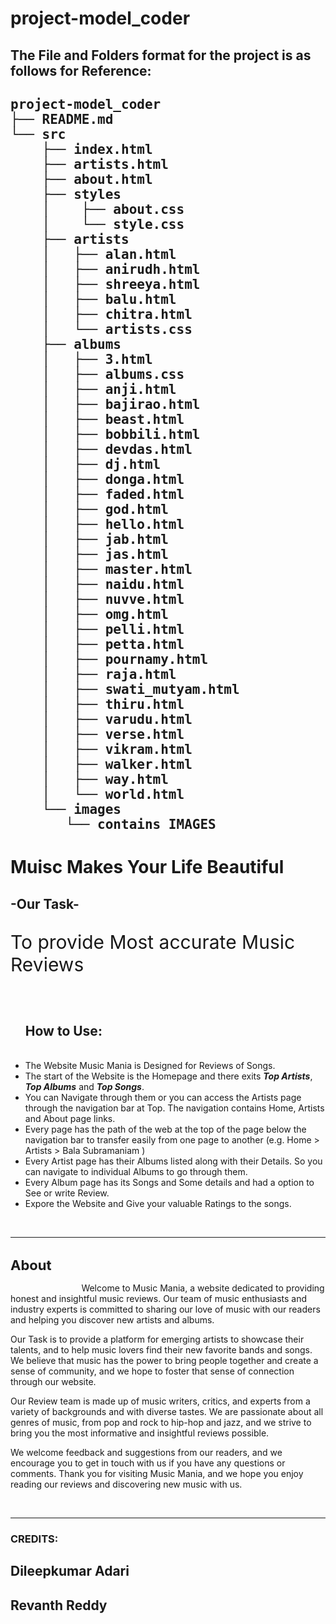 # project-model_coder
<h2>The File and Folders format for the project is as follows for Reference:<h2>
<pre>
project-model_coder
├── README.md
└── src
    ├── index.html
    ├── artists.html
    ├── about.html
    ├── styles
    │    ├── about.css
    │    └── style.css 
    ├── artists
    │   ├── alan.html
    │   ├── anirudh.html
    │   ├── shreeya.html
    │   ├── balu.html
    │   ├── chitra.html
    │   └── artists.css
    ├── albums
    │   ├── 3.html
    │   ├── albums.css
    │   ├── anji.html
    │   ├── bajirao.html
    │   ├── beast.html
    │   ├── bobbili.html
    │   ├── devdas.html
    │   ├── dj.html
    │   ├── donga.html
    │   ├── faded.html
    │   ├── god.html
    │   ├── hello.html
    │   ├── jab.html
    │   ├── jas.html
    │   ├── master.html
    │   ├── naidu.html
    │   ├── nuvve.html
    │   ├── omg.html
    │   ├── pelli.html
    │   ├── petta.html
    │   ├── pournamy.html
    │   ├── raja.html
    │   ├── swati_mutyam.html
    │   ├── thiru.html
    │   ├── varudu.html
    │   ├── verse.html
    │   ├── vikram.html
    │   ├── walker.html
    │   ├── way.html
    │   └── world.html
    └── images
       └── contains IMAGES
</pre>
<h1>Muisc Makes Your Life Beautiful</h1>    
<h2>-Our Task-</h2>
<p style="font-size: 30px;">To provide Most accurate Music Reviews</p>
<br>
    <ul>
        <h2>How to Use:</h2>
        <br> 
        <li>The Website Music Mania is Designed for Reviews of Songs.</li>
        <li>The start of the Website is the Homepage and there exits <b><i>Top Artists</i></b>, <b><i>Top Albums</i></b> and <b><i>Top Songs</i></b>.</li>
        <li>You can Navigate through them or you can access the Artists page through the navigation bar at Top. The navigation contains Home, Artists and About page links.</li>
        <li>Every page has the path of the web at the top of the page below the navigation bar to transfer easily from one page to another (e.g.  Home > Artists > Bala Subramaniam )</li>
        <li>Every Artist page has their Albums listed along with their Details. So you can navigate to individual Albums to go through them.</li>
        <li>Every Album page has its Songs and Some details and had a option to See or write Review.</li>
        <li>Expore the Website and Give your valuable Ratings to the songs.</li>
    </ul>
    <br>
    <hr>
<h1 style="font-size: 22px;">About</h1>
    <p style="text-indent: 3cm;">
Welcome to Music Mania, a website dedicated to providing honest and insightful music reviews. Our team of music enthusiasts and industry experts is committed to sharing our love of music with our readers and helping you discover new artists and albums.

Our Task is to provide a platform for emerging artists to showcase their talents, and to help music lovers find their new favorite bands and songs. We believe that music has the power to bring people together and create a sense of community, and we hope to foster that sense of connection through our website.

Our Review team is made up of music writers, critics, and experts from a variety of backgrounds and with diverse tastes. We are passionate about all genres of music, from pop and rock to hip-hop and jazz, and we strive to bring you the most informative and insightful reviews possible.

We welcome feedback and suggestions from our readers, and we encourage you to get in touch with us if you have any questions or comments. Thank you for visiting Music Mania, and we hope you enjoy reading our reviews and discovering new music with us.    
</p>
<br>
<hr>

<h3>CREDITS:</h3>
    <h2>Dileepkumar Adari</h2>
    <h2>Revanth Reddy</h2>
    